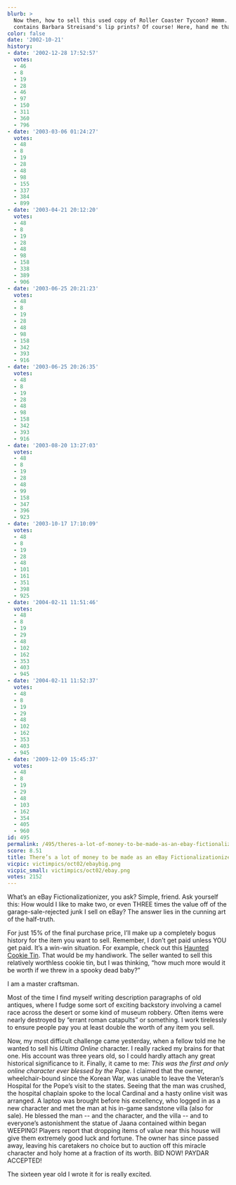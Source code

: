 ```yaml
---
blurb: >
  Now then, how to sell this used copy of Roller Coaster Tycoon? Hmmm. Maybe it still
  contains Barbara Streisand's lip prints? Of course! Here, hand me that lipstick...
color: false
date: '2002-10-21'
history:
- date: '2002-12-28 17:52:57'
  votes:
  - 46
  - 8
  - 19
  - 28
  - 46
  - 97
  - 150
  - 311
  - 360
  - 796
- date: '2003-03-06 01:24:27'
  votes:
  - 48
  - 8
  - 19
  - 28
  - 48
  - 98
  - 155
  - 337
  - 384
  - 899
- date: '2003-04-21 20:12:20'
  votes:
  - 48
  - 8
  - 19
  - 28
  - 48
  - 98
  - 158
  - 338
  - 389
  - 906
- date: '2003-06-25 20:21:23'
  votes:
  - 48
  - 8
  - 19
  - 28
  - 48
  - 98
  - 158
  - 342
  - 393
  - 916
- date: '2003-06-25 20:26:35'
  votes:
  - 48
  - 8
  - 19
  - 28
  - 48
  - 98
  - 158
  - 342
  - 393
  - 916
- date: '2003-08-20 13:27:03'
  votes:
  - 48
  - 8
  - 19
  - 28
  - 48
  - 99
  - 158
  - 347
  - 396
  - 923
- date: '2003-10-17 17:10:09'
  votes:
  - 48
  - 8
  - 19
  - 28
  - 48
  - 101
  - 161
  - 351
  - 398
  - 925
- date: '2004-02-11 11:51:46'
  votes:
  - 48
  - 8
  - 19
  - 29
  - 48
  - 102
  - 162
  - 353
  - 403
  - 945
- date: '2004-02-11 11:52:37'
  votes:
  - 48
  - 8
  - 19
  - 29
  - 48
  - 102
  - 162
  - 353
  - 403
  - 945
- date: '2009-12-09 15:45:37'
  votes:
  - 48
  - 8
  - 19
  - 29
  - 48
  - 103
  - 162
  - 354
  - 405
  - 960
id: 495
permalink: /495/theres-a-lot-of-money-to-be-made-as-an-ebay-fictionalizationizer/
score: 8.51
title: There’s a lot of money to be made as an eBay Fictionalizationizer.
vicpic: victimpics/oct02/ebaybig.png
vicpic_small: victimpics/oct02/ebay.png
votes: 2152
---
```


What’s an eBay Fictionalizationizer, you ask? Simple, friend. Ask
yourself this: How would I like to make two, or even THREE times the
value off of the garage-sale-rejected junk I sell on eBay? The answer
lies in the cunning art of the half-truth.

For just 15% of the final purchase price, I’ll make up a completely
bogus history for the item you want to sell. Remember, I don’t get paid
unless YOU get paid. It’s a win-win situation. For example, check out
this [Haunted Cookie
Tin](http://web.archive.org/web/20021021000000/http://cgi.ebay.com/ws/eBayISAPI.dll?ViewItem&item=1777913386).
That would be my handiwork. The seller wanted to sell this relatively
worthless cookie tin, but I was thinking, “how much more would it be
worth if we threw in a spooky dead baby?”

I am a master craftsman.

Most of the time I find myself writing description paragraphs of old
antiques, where I fudge some sort of exciting backstory involving a
camel race across the desert or some kind of museum robbery. Often items
were nearly destroyed by “errant roman catapults” or something. I work
tirelessly to ensure people pay you at least double the worth of any
item you sell.

Now, my most difficult challenge came yesterday, when a fellow told me
he wanted to sell his *Ultima Online* character. I really racked my
brains for that one. His account was three years old, so I could hardly
attach any great historical significance to it. Finally, it came to me:
*This was the first and only online character ever blessed by the Pope.*
I claimed that the owner, wheelchair-bound since the Korean War, was
unable to leave the Veteran’s Hospital for the Pope’s visit to the
states. Seeing that the man was crushed, the hospital chaplain spoke to
the local Cardinal and a hasty online visit was arranged. A laptop was
brought before his excellency, who logged in as a new character and met
the man at his in-game sandstone villa (also for sale). He blessed the
man -- and the character, and the villa -- and to everyone’s
astonishment the statue of Jaana contained within began WEEPING! Players
report that dropping items of value near this house will give them
extremely good luck and fortune. The owner has since passed away,
leaving his caretakers no choice but to auction off this miracle
character and holy home at a fraction of its worth. BID NOW! PAYDAR
ACCEPTED!

The sixteen year old I wrote it for is really excited.